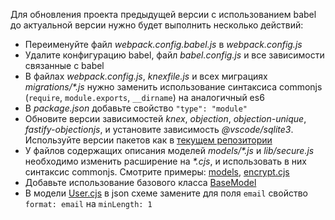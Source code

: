 Для обновления проекта предыдущей версии с использованием babel до актуальной версии нужно будет выполнить несколько действий:

* Переименуйте файл *webpack.config.babel.js* в *webpack.config.js*
* Удалите конфигурацию babel, файл *babel.config.js* и все зависимости связанные с babel
* В файлах *webpack.config.js*, *knexfile.js* и всех миграциях _migrations/*.js_ нужно заменить использование синтаксиса commonjs (`require`, `module.exports`, `__dirname`) на аналогичный es6
* В *package.json* добавьте свойство `"type": "module"`
* Обновите версии зависимостей *knex*, *objection*, *objection-unique*, *fastify-objectionjs*, и установите зависимость *@vscode/sqlite3*. Используйте версии пакетов как в [текущем репозитории](./package.json)
* У файлов содержащих описания моделей _models/*.js_ и *lib/secure.js* необходимо изменить расширение на _*.cjs_, и использовать в них синтаксис commonjs. Смотрите примеры: [models](./server/models/), [encrypt.cjs](./server/lib/secure.cjs)
* Добавьте использование базового класса [BaseModel](./server/models/BaseModel.cjs)
* В модели [User.cjs](./server/models/User.cjs) в json схеме замените для поля `email` свойство `format: email` на `minLength: 1`